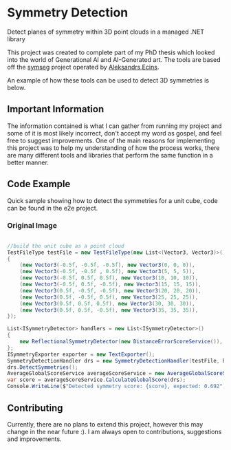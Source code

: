 # Symmetry Detection

Detect planes of symmetry within 3D point clouds in a managed .NET library

This project was created to complete part of my PhD thesis which looked into the world of Generational AI and AI-Generated art.  The tools are based off the [symseg](https://github.com/aecins/symseg) project operated by [Aleksandrs Ecins](https://github.com/aecins).  

An example of how these tools can be used to detect 3D symmetries is below.

## Important Information

The information contained is what I can gather from running my project and some of it is most likely incorrect, don't accept my word as gospel, and feel free to suggest improvements.  One of the main reasons for implementing this project was to help my understanding of how the process works, there are many different tools and libraries that perform the same function in a better manner.

## Code Example

Quick sample showing how to detect the symmetries for a unit cube, code can be found in the e2e project.

### Original Image

```csharp

//build the unit cube as a point cloud
TestFileType testFile = new TestFileType(new List<(Vector3, Vector3)>()
{
    (new Vector3(-0.5f, -0.5f, -0.5f), new Vector3(0, 0, 0)),
    (new Vector3(-0.5f, -0.5f , 0.5f), new Vector3(5, 5, 5)),
    (new Vector3(-0.5f, 0.5f, 0.5f), new Vector3(10, 10, 10)),
    (new Vector3(-0.5f, 0.5f, -0.5f), new Vector3(15, 15, 15)),
    (new Vector3(0.5f, -0.5f, -0.5f), new Vector3(20, 20, 20)),
    (new Vector3(0.5f, -0.5f, 0.5f), new Vector3(25, 25, 25)),
    (new Vector3(0.5f, 0.5f, 0.5f), new Vector3(30, 30, 30)),
    (new Vector3(0.5f, 0.5f, -0.5f), new Vector3(35, 35, 35)),
});

List<ISymmetryDetector> handlers = new List<ISymmetryDetector>()
{
    new ReflectionalSymmetryDetector(new DistanceErrorScoreService()),
};
ISymmetryExporter exporter = new TextExporter();
SymmetryDetectionHandler drs = new SymmetryDetectionHandler(testFile, handlers);
drs.DetectSymmetries();
AverageGlobalScoreService averageScoreService = new AverageGlobalScoreService();
var score = averageScoreService.CalculateGlobalScore(drs);
Console.WriteLine($"Detected symmetry score: {score}, expected: 0.692");
```

## Contributing

Currently, there are no plans to extend this project, however this may change in the near future :).  I am always open to contributions, suggestions and improvements.